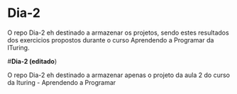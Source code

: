 # **Dia-2**

O repo Dia-2 eh destinado a armazenar os projetos, sendo estes 
resultados dos exercicios propostos durante o curso
Aprendendo a Programar da ITuring.


#**Dia-2 (editado**)

O repo Dia-2 eh destinado a armazenar apenas o projeto da aula 2 do curso da Ituring - 
Aprendendo a Programar

